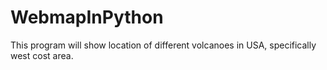 # WebmapInPython
This program will show location of different volcanoes in USA, specifically west cost area. 
